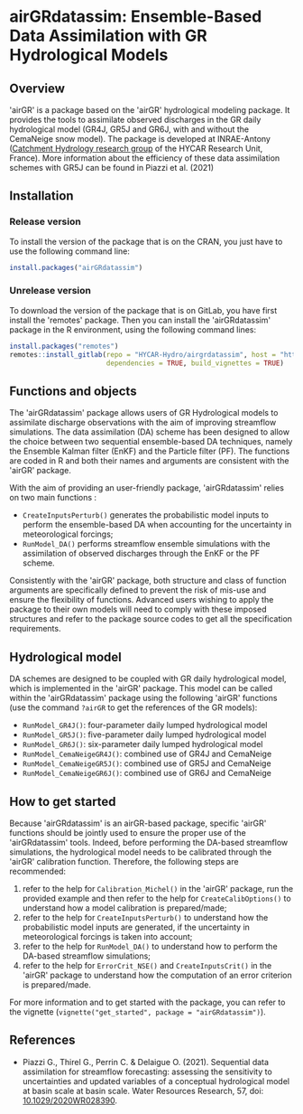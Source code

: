 
# airGRdatassim: Ensemble-Based Data Assimilation with GR Hydrological Models

## Overview

'airGR' is a package based on the 'airGR' hydrological modeling package. It provides the tools to assimilate observed discharges in the GR daily hydrological model (GR4J, GR5J and GR6J, with and without the CemaNeige snow model). The package is developed at INRAE-Antony ([Catchment Hydrology research group](https://webgr.inrae.fr/en/home/) of the HYCAR Research Unit, France). More information about the efficiency of these data assimilation schemes with GR5J can be found in Piazzi et al. (2021)


## Installation

### Release version

To install the version of the package that is on the CRAN, you just have to use the following command line:

``` r
install.packages("airGRdatassim")
```

### Unrelease version

To download the version of the package that is on GitLab, you have first install the 'remotes' package. Then you can install the 'airGRdatassim' package in the R environment, using the following command lines:

``` r
install.packages("remotes")
remotes::install_gitlab(repo = "HYCAR-Hydro/airgrdatassim", host = "https://gitlab.irstea.fr", 
                        dependencies = TRUE, build_vignettes = TRUE)
```


## Functions and objects

The 'airGRdatassim' package allows users of GR Hydrological models to assimilate discharge observations with the aim of improving streamflow simulations.
The data assimilation (DA) scheme has been designed to allow the choice between two sequential ensemble-based DA techniques, namely the Ensemble Kalman filter (EnKF) and the Particle filter (PF).
The functions are coded in R and both their names and arguments are consistent with the 'airGR' package.

With the aim of providing an user-friendly package, 'airGRdatassim' relies on two main functions :

  - `CreateInputsPerturb()` generates the probabilistic model inputs to perform the ensemble-based DA when accounting for the uncertainty in meteorological forcings;
  - `RunModel_DA()` performs streamflow ensemble simulations with the assimilation of observed discharges through the EnKF or the PF scheme.

Consistently with the 'airGR' package, both structure and class of function arguments are specifically defined to prevent the risk of mis-use and ensure the flexibility of functions. Advanced users wishing to apply the package to their own models will need to comply with these imposed structures and refer to the package source codes to get all the specification requirements.


## Hydrological model

DA schemes are designed to be coupled with GR daily hydrological model, which is implemented in the 'airGR' package. This model can be called within the 'airGRdatassim' package using the following 'airGR' functions (use the command `?airGR` to get the references of the GR models): 

  - `RunModel_GR4J()`: four-parameter daily lumped hydrological model
  - `RunModel_GR5J()`: five-parameter daily lumped hydrological model
  - `RunModel_GR6J()`: six-parameter daily lumped hydrological model
  - `RunModel_CemaNeigeGR4J()`: combined use of GR4J and CemaNeige
  - `RunModel_CemaNeigeGR5J()`: combined use of GR5J and CemaNeige
  - `RunModel_CemaNeigeGR6J()`: combined use of GR6J and CemaNeige


## How to get started

Because 'airGRdatassim' is an airGR-based package, specific 'airGR' functions should be jointly used to ensure the proper use of the 'airGRdatassim' tools. Indeed, before performing the DA-based streamflow simulations, the hydrological model needs to be calibrated through the 'airGR' calibration function. Therefore, the following steps are recommended:    

  1. refer to the help for `Calibration_Michel()` in the 'airGR' package, run the provided example and then refer to the help for `CreateCalibOptions()` to understand how a model calibration is prepared/made;
  2. refer to the help for `CreateInputsPerturb()` to understand how the probabilistic model inputs are generated, if the uncertainty in meteorological forcings is taken into account;
  3. refer to the help for `RunModel_DA()` to understand how to perform the DA-based streamflow simulations;
  4. refer to the help for `ErrorCrit_NSE()` and `CreateInputsCrit()` in the 'airGR' package to understand how the computation of an error criterion is prepared/made.

For more information and to get started with the package, you can refer to the vignette (`vignette("get_started", package = "airGRdatassim")`).


## References

-  Piazzi G., Thirel G., Perrin C. & Delaigue O. (2021). Sequential data assimilation for streamflow forecasting: assessing the sensitivity to uncertainties and updated variables of a conceptual hydrological model at basin scale at basin scale. Water Resources Research, 57, doi: [10.1029/2020WR028390](https://doi.org/10.1029/2020WR028390).
